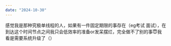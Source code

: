 ```yaml
---
date: "2024-10-30"
---
```

感觉我是那种究极单线程的人，如果有一件固定期限的事存在（eg考试 面试），在到达这个时间节点之间我只会低效率的准备or发呆摆烂，完全做不了别的事😇我看是需要系统升级了（）
